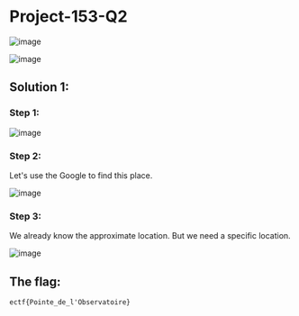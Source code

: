 <h1>Project-153-Q2</h1>

![image](https://github.com/user-attachments/assets/f08c6b8f-7428-49fd-ad8a-de24844f29d1)

![image](https://github.com/user-attachments/assets/205b812b-0474-4a5b-93e0-0f8afe462a54)

<h2>Solution 1: </h2>

<h3>Step 1:</h3>

![image](https://github.com/user-attachments/assets/2c3663b7-4345-4879-8007-803ad82cdd4c)

<h3>Step 2:</h3>

Let's use the Google to find this place.

![image](https://github.com/user-attachments/assets/55d6f2ad-480f-4956-b55c-ad2bedf669ef)

<h3>Step 3:</h3>

We already know the approximate location. But we need a specific location.

![image](https://github.com/user-attachments/assets/e737bb12-7b9c-4142-9894-2546297f2c92)

<h2>The flag:</h2>

```ectf{Pointe_de_l'Observatoire}```


